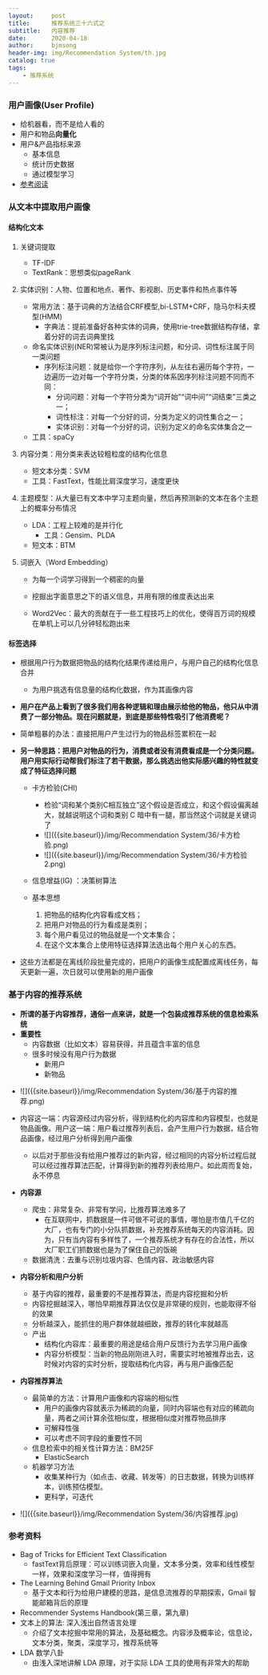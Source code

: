 ```yaml
---
layout:     post
title:      推荐系统三十六式之
subtitle:   内容推荐
date:       2020-04-18
author:     bjmsong
header-img: img/Recommendation System/th.jpg
catalog: true
tags:
    - 推荐系统
---
```



### 用户画像(User Profile)

- 给机器看，而不是给人看的
- 用户和物品**向量化**
- 用户&产品指标来源
    - 基本信息
    - 统计历史数据
    - 通过模型学习
- [参考阅读](https://bjmsong.github.io/2020/03/07/%E7%94%A8%E6%88%B7%E7%94%BB%E5%83%8F/)



### 从文本中提取用户画像

#### 结构化文本

1. 关键词提取
    - TF-IDF
    - TextRank：思想类似pageRank
    
2. 实体识别：人物、位置和地点、著作、影视剧、历史事件和热点事件等
    - 常用方法：基于词典的方法结合CRF模型,bi-LSTM+CRF，隐马尔科夫模型(HMM)
        - 字典法：提前准备好各种实体的词典，使用trie-tree数据结构存储，拿着分好的词去词典里找
    - 命名实体识别(NER)常被认为是序列标注问题，和分词、词性标注属于同一类问题
        - 序列标注问题：就是给你一个字符序列，从左往右遍历每个字符，一边遍历一边对每一个字符分类，分类的体系因序列标注问题不同而不同： 
            - 分词问题：对每一个字符分类为“词开始”“词中间”“词结束”三类之一；
            - 词性标注：对每一个分好的词，分类为定义的词性集合之一；
            - 实体识别：对每一个分好的词，识别为定义的命名实体集合之一
    - 工具：spaCy
    
3. 内容分类：用分类来表达较粗粒度的结构化信息
    - 短文本分类：SVM
    - 工具：FastText，性能比肩深度学习，速度更快
    
4. 主题模型：从大量已有文本中学习主题向量，然后再预测新的文本在各个主题上的概率分布情况

    - LDA：工程上较难的是并行化
      - 工具：Gensim、PLDA
    - 短文本：BTM

5. 词嵌入（Word Embedding）

    - 为每一个词学习得到一个稠密的向量
    - 挖掘出字面意思之下的语义信息，并用有限的维度表达出来

    - Word2Vec：最大的贡献在于一些工程技巧上的优化，使得百万词的规模在单机上可以几分钟轻松跑出来



#### 标签选择

- 根据用户行为数据把物品的结构化结果传递给用户，与用户自己的结构化信息合并

    - 为用户挑选有信息量的结构化数据，作为其画像内容

- **用户在产品上看到了很多我们用各种逻辑和理由展示给他的物品，他只从中消费了一部分物品。现在问题就是，到底是那些特性吸引了他消费呢？**

- 简单粗暴的办法：直接把用户产生过行为的物品标签累积在一起

- **另一种思路：把用户对物品的行为，消费或者没有消费看成是一个分类问题。用户用实际行动帮我们标注了若干数据，那么挑选出他实际感兴趣的特性就变成了特征选择问题**
  
    - 卡方检验(CHI)
      
        - 检验“词和某个类别C相互独立”这个假设是否成立，和这个假设偏离越大，就越说明这个词和类别 C 暗中有一腿，那当然这个词就是关键词了
        
        <ul> 
        <li markdown="1">
        ![]({{site.baseurl}}/img/Recommendation System/36/卡方检验.png) 
        </li> 
        </ul> 
        
        <ul> 
        <li markdown="1">
        ![]({{site.baseurl}}/img/Recommendation System/36/卡方检验2.png) 
        </li> 
        </ul> 
        
    - 信息增益(IG)   ：决策树算法
    
    - 基本思想
        1. 把物品的结构化内容看成文档； 
        2. 把用户对物品的行为看成是类别；
        3. 每个用户看见过的物品就是一个文本集合；
        4. 在这个文本集合上使用特征选择算法选出每个用户关心的东西。
    
- 这些方法都是在离线阶段批量完成的，把用户的画像生成配置成离线任务，每天更新一遍，次日就可以使用新的用户画像



### 基于内容的推荐系统

- **所谓的基于内容推荐，通俗一点来讲，就是一个包装成推荐系统的信息检索系统**
- **重要性**
    - 内容数据（比如文本）容易获得，并且蕴含丰富的信息
    - 很多时候没有用户行为数据
        - 新用户
        - 新物品

<ul> 
<li markdown="1">
![]({{site.baseurl}}/img/Recommendation System/36/基于内容的推荐.png) 
</li> 
</ul> 

- 内容这一端：内容源经过内容分析，得到结构化的内容库和内容模型，也就是物品画像。用户这一端：用户看过推荐列表后，会产生用户行为数据，结合物品画像，经过用户分析得到用户画像
  - 以后对于那些没有给用户推荐过的新内容，经过相同的内容分析过程后就可以经过推荐算法匹配，计算得到新的推荐列表给用户。如此周而复始，永不停息

- **内容源**
    - 爬虫：非常复杂、非常有学问，比推荐算法难多了
      - 在互联网中，抓数据是一件可做不可说的事情，哪怕是市值几千亿的大厂，也有专门的小分队抓数据，补充推荐系统每天的内容消耗。因为，只有当内容有多样性了，一个推荐系统才有存在的合法性，所以大厂职工们抓数据也是为了保住自己的饭碗
    - 数据清洗：去重与识别垃圾内容、色情内容、政治敏感内容
- **内容分析和用户分析**
    - 基于内容的推荐，最重要的不是推荐算法，而是内容挖掘和分析
    - 内容挖掘越深入，哪怕早期推荐算法仅仅是非常硬的规则，也能取得不俗的效果
    - 分析越深入，能抓住的用户群体就越细致，推荐的转化率就越高
    - 产出
      - 结构化内容库：最重要的用途是结合用户反馈行为去学习用户画像
      - 内容分析模型：当新的物品刚刚进入时，需要实时地被推荐出去，这时候对内容的实时分析，提取结构化内容，再与用户画像匹配
- **内容推荐算法**
    - 最简单的方法：计算用户画像和内容端的相似性
        - 用户的画像内容就表示为稀疏的向量，同时内容端也有对应的稀疏向量，两者之间计算余弦相似度，根据相似度对推荐物品排序
        - 可解释性强
        - 可以考虑不同字段的重要性不同
    - 信息检索中的相关性计算方法：BM25F
        - ElasticSearch
    - 机器学习方法
        - 收集某种行为（如点击、收藏、转发等）的日志数据，转换为训练样本，训练预估模型。
        - 更科学，可迭代

<ul> 
<li markdown="1">
![]({{site.baseurl}}/img/Recommendation System/36/内容推荐.jpg) 
</li> 
</ul> 



### 参考资料
- Bag of Tricks for Efficient Text Classification
    - fastText背后原理：可以训练词嵌入向量，文本多分类，效率和线性模型一样，效果和深度学习一样，值得拥有
- The Learning Behind Gmail Priority Inbox
    - 基于文本和行为给用户建模的思路，是信息流推荐的早期探索，Gmail 智能邮箱背后的原理
- Recommender Systems Handbook(第三章，第九章)
- 文本上的算法: 深入浅出自然语言处理
    - 介绍了文本挖掘中常用的算法，及基础概念。内容涉及概率论，信息论，文本分类，聚类，深度学习，推荐系统等
- LDA 数学八卦
    - 由浅入深地讲解 LDA 原理，对于实际 LDA 工具的使用有非常大的帮助